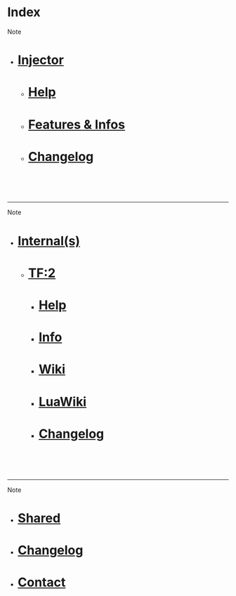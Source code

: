 # Index


> [!note]
> - # [Injector](injector/) 
>   - # [Help](injector/help.md)
>   - # [Features & Infos](injector/info.md)
>   - # [Changelog](injector/changelog.md) 
ㅤㅤ ㅤ

ㅤㅤ ㅤ


**************
> [!note]
> - # [Internal(s)](internal/)
>   - # [TF:2](internal/tf2/)
>     - # [Help](internal/tf2/help.md)
>     - # [Info](internal/tf2/info.md)
>     - # [Wiki](internal/tf2/wiki.md)
>     - # [LuaWiki](internal/tf2/luawiki.md)
>     - # [Changelog](internal/tf2/changelog.md)
ㅤㅤ ㅤ

ㅤㅤ ㅤ

**************
> [!note]
> - # [Shared](shared/)
> - # [Changelog](shared/Changelog.md)
> - # [Contact](shared/contact.md)

ㅤㅤ ㅤ

ㅤㅤ ㅤ
